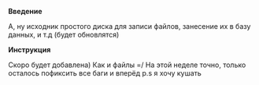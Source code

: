 __Введение__

А, ну исходник простого диска для записи
файлов, занесение их в базу данных, и т.д
(будет обновлятся)

__Инструкция__

Скоро будет добавлена) Как и файлы =/
На этой неделе точно, только осталось пофиксить все баги и вперёд
p.s я хочу кушать

